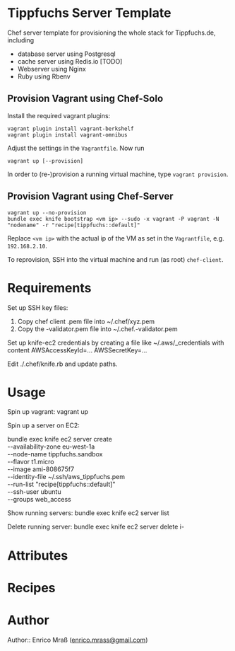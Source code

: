 # Tippfuchs Server Template

Chef server template for provisioning the whole stack for Tippfuchs.de, including

 - database server using Postgresql
 - cache server using Redis.io [TODO]
 - Webserver using Nginx
 - Ruby using Rbenv

## Provision Vagrant using Chef-Solo

Install the required vagrant plugins:
```
vagrant plugin install vagrant-berkshelf
vagrant plugin install vagrant-omnibus
```

Adjust the settings in the `Vagrantfile`. Now run
```
vagrant up [--provision]
```

In order to (re-)provision a running virtual machine, type `vagrant provision`.

## Provision Vagrant using Chef-Server
```
vagrant up --no-provision
bundle exec knife bootstrap <vm ip> --sudo -x vagrant -P vagrant -N "nodename" -r "recipe[tippfuchs::default]"
```
Replace `<vm ip>` with the actual ip of the VM as set in the `Vagrantfile`, e.g. `192.168.2.10`.

To reprovision, SSH into the virtual machine and run (as root) `chef-client`.




# Requirements

Set up SSH key files:
 1) Copy chef client .pem file into ~/.chef/xyz.pem
 2) Copy the <organization>-validator.pem file into ~/.chef.<organization>-validator.pem

Set up knife-ec2 credentials by creating a file like
  ~/.aws/<organization>_credentials
with content
  AWSAccessKeyId=...
  AWSSecretKey=...

Edit ./.chef/knife.rb and update paths.

# Usage

Spin up vagrant:
  vagrant up

Spin up a server on EC2:

  bundle exec knife ec2 server create \
    --availability-zone eu-west-1a \
    --node-name tippfuchs.sandbox \
    --flavor t1.micro \
    --image ami-808675f7 \
    --identity-file ~/.ssh/aws_tippfuchs.pem \
    --run-list "recipe[tippfuchs::default]" \
    --ssh-user ubuntu \
    --groups web_access

Show running servers:
  bundle exec knife ec2 server list
  
Delete running server:
  bundle exec knife ec2 server delete i-<id>

# Attributes

# Recipes

# Author

Author:: Enrico Mraß (<enrico.mrass@gmail.com>)

